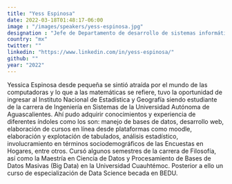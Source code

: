 ```yaml
---
title: "Yess Espinosa"
date: 2022-03-18T01:48:17-06:00
image : "/images/speakers/yess-espinosa.jpg"
designation : "Jefe de Departamento de desarrollo de sistemas informáticos. INEGI"
country: "mx"
twitter: ""
linkedin: "https://www.linkedin.com/in/yess-espinosa/"
github: ""
year: "2022"
---
```


Yessica Espinosa desde pequeña se sintió atraída por el mundo de las computadoras y lo que a las matemáticas se refiere, tuvo la oportunidad de ingresar al Instituto Nacional de Estadística y Geografía siendo estudiante de la carrera de Ingeniería en Sistemas de la Universidad Autónoma de Aguascalientes. Ahí pudo adquirir conocimientos y experiencia de diferentes índoles como los son: manejo de bases de datos, desarrollo web, elaboración de cursos en línea desde plataformas como moodle, elaboración y explotación de tabulados, análisis estadístico, involucramiento en términos sociodemográficos de las Encuestas en Hogares, entre otros. Cursó algunos semestres de la carrera de Filosofía, así como la Maestría en Ciencia de Datos y Procesamiento de Bases de Datos Masivas (Big Data) en la Universidad Cuauhtémoc. Posterior a ello un curso de especialización de Data Science becada en BEDU.

